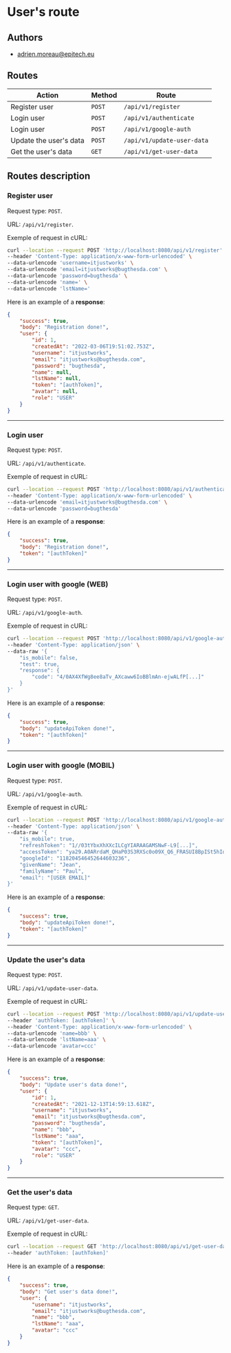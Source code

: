 # **User's route**

## **Authors**

- adrien.moreau@epitech.eu

## **Routes**

| Action | Method | Route |
| ---- | ---- | ---- |
| Register user | `POST` | `/api/v1/register` |
| Login user | `POST` | `/api/v1/authenticate` |
| Login user | `POST` | `/api/v1/google-auth` |
| Update the user's data | `POST` | `/api/v1/update-user-data` |
| Get the user's data | `GET` | `/api/v1/get-user-data` |

## **Routes description**

### **Register user**

Request type: `POST`.

URL: `/api/v1/register`.

Exemple of request in cURL:
```bash
curl --location --request POST 'http://localhost:8080/api/v1/register' \
--header 'Content-Type: application/x-www-form-urlencoded' \
--data-urlencode 'username=itjustworks' \
--data-urlencode 'email=itjustworks@bugthesda.com' \
--data-urlencode 'password=bugthesda' \
--data-urlencode 'name=' \
--data-urlencode 'lstName='
```

Here is an example of a **response**:
```json
{
    "success": true,
    "body": "Registration done!",
    "user": {
        "id": 1,
        "createdAt": "2022-03-06T19:51:02.753Z",
        "username": "itjustworks",
        "email": "itjustworks@bugthesda.com",
        "password": "bugthesda",
        "name": null,
        "lstName": null,
        "token": "[authToken]",
        "avatar": null,
        "role": "USER"
    }
}
```
____
### **Login user**

Request type: `POST`.

URL: `/api/v1/authenticate`.

Exemple of request in cURL:
```bash
curl --location --request POST 'http://localhost:8080/api/v1/authenticate' \
--header 'Content-Type: application/x-www-form-urlencoded' \
--data-urlencode 'email=itjustworks@bugthesda.com' \
--data-urlencode 'password=bugthesda'
```

Here is an example of a **response**:
```json
{
    "success": true,
    "body": "Registration done!",
    "token": "[authToken]"
}
```
____
### **Login user with google (WEB)**

Request type: `POST`.

URL: `/api/v1/google-auth`.

Exemple of request in cURL:
```bash
curl --location --request POST 'http://localhost:8080/api/v1/google-auth' \
--header 'Content-Type: application/json' \
--data-raw '{
    "is_mobile": false,
    "test": true,
    "response": {
        "code": "4/0AX4XfWg8ee8aTv_AXcaww6IoBBlmAn-ejwALfP[...]"
    }
}'
```

Here is an example of a **response**:
```json
{
    "success": true,
    "body": "updateApiToken done!",
    "token": "[authToken]"
}
```
____
### **Login user with google (MOBIL)**

Request type: `POST`.

URL: `/api/v1/google-auth`.

Exemple of request in cURL:
```bash
curl --location --request POST 'http://localhost:8080/api/v1/google-auth' \
--header 'Content-Type: application/json' \
--data-raw '{
    "is_mobile": true,
    "refreshToken": "1//03tYbxXhXXcILCgYIARAAGAMSNwF-L9[...]",
    "accessToken": "ya29.A0ARrdaM_QHaP03S3RXSc0o09X_Q6_FRASUI8BpISt5hIq7Gz6Pif1[...]",
    "googleId": "118204546452644603236",
    "givenName": "Jean",
    "familyName": "Paul",
    "email": "[USER EMAIL]"
}'
```

Here is an example of a **response**:
```json
{
    "success": true,
    "body": "updateApiToken done!",
    "token": "[authToken]"
}
```
____
### **Update the user's data**

Request type: `POST`.

URL: `/api/v1/update-user-data`.

Exemple of request in cURL:
```bash
curl --location --request POST 'http://localhost:8080/api/v1/update-user-data' \
--header 'authToken: [authToken]' \
--header 'Content-Type: application/x-www-form-urlencoded' \
--data-urlencode 'name=bbb' \
--data-urlencode 'lstName=aaa' \
--data-urlencode 'avatar=ccc'
```

Here is an example of a **response**:
```json
{
    "success": true,
    "body": "Update user's data done!",
    "user": {
        "id": 1,
        "createdAt": "2021-12-13T14:59:13.618Z",
        "username": "itjustworks",
        "email": "itjustworks@bugthesda.com",
        "password": "bugthesda",
        "name": "bbb",
        "lstName": "aaa",
        "token": "[authToken]",
        "avatar": "ccc",
        "role": "USER"
    }
}
```
____
### **Get the user's data**

Request type: `GET`.

URL: `/api/v1/get-user-data`.

Exemple of request in cURL:
```bash
curl --location --request GET 'http://localhost:8080/api/v1/get-user-data' \
--header 'authToken: [authToken]'
```

Here is an example of a **response**:
```json
{
    "success": true,
    "body": "Get user's data done!",
    "user": {
        "username": "itjustworks",
        "email": "itjustworks@bugthesda.com",
        "name": "bbb",
        "lstName": "aaa",
        "avatar": "ccc"
    }
}
```